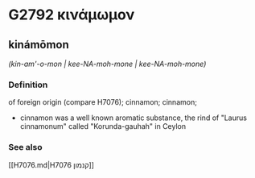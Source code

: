 # G2792 κινάμωμον

## kinámōmon

_(kin-am'-o-mon | kee-NA-moh-mone | kee-NA-moh-mone)_

### Definition

of foreign origin (compare H7076); cinnamon; cinnamon; 

- cinnamon was a well known aromatic substance, the rind of &quot;Laurus cinnamonum&quot; called &quot;Korunda-gauhah&quot; in Ceylon

### See also

[[H7076.md|H7076 קנמון]]
